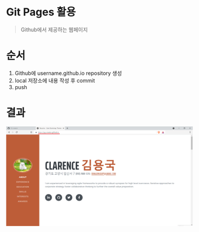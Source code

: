 # Git Pages 활용

> Github에서 제공하는 웹페이지



# 순서

1. Github에 username.github.io  repository 생성
2. local 저장소에 내용 작성 후 commit
3. push



# 결과

![portfolio](md-images/2.png)

